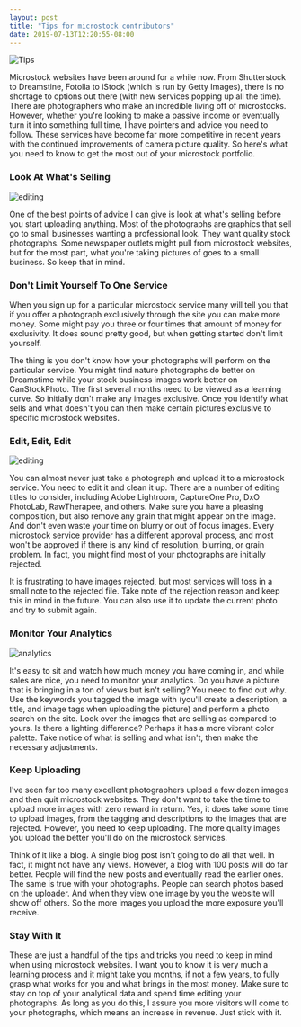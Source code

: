```yaml
---
layout: post
title: "Tips for microstock contributors"
date: 2019-07-13T12:20:55-08:00
---
```


<p>
  <img alt="Tips" src="{{site.url}}/images/posts/contributor-tips/blur-blurry-coffee-273222.jpg" class="small-12 large-12" />
</p>

Microstock websites have been around for a while now. From Shutterstock to Dreamstine, Fotolia to iStock (which is run by Getty Images), there is no shortage to options out there (with new services popping up all the time). There are photographers who make an incredible living off of microstocks. However, whether you're looking to make a passive income or eventually turn it into something full time, I have pointers and advice you need to follow. These services have become far more competitive in recent years with the continued improvements of camera picture quality. So here's what you need to know to get the most out of your microstock portfolio.

### Look At What's Selling

<p>
  <img alt="editing" src="{{site.url}}/images/posts/contributor-tips/adult-art-artist-297648.jpg" class="small-12 large-12" />
</p>

One of the best points of advice I can give is look at what's selling before you start uploading anything. Most of the photographs are graphics that sell go to small businesses wanting a professional look. They want quality stock photographs. Some newspaper outlets might pull from microstock websites, but for the most part, what you're taking pictures of goes to a small business. So keep that in mind.

### Don't Limit Yourself To One Service

When you sign up for a particular microstock service many will tell you that if you offer a photograph exclusively through the site you can make more money. Some might pay you three or four times that amount of money for exclusivity. It does sound pretty good, but when getting started don't limit yourself.

The thing is you don't know how your photographs will perform on the particular service. You might find nature photographs do better on Dreamstime while your stock business images work better on CanStockPhoto. The first several months need to be viewed as a learning curve. So initially don't make any images exclusive. Once you identify what sells and what doesn't you can then make certain pictures exclusive to specific microstock websites.

### Edit, Edit, Edit

<p>
  <img alt="editing" src="{{site.url}}/images/posts/contributor-tips/computer-keyboard-connection-contemporary-1714208.jpg" class="small-12 large-12" />
</p>

You can almost never just take a photograph and upload it to a microstock service. You need to edit it and clean it up. There are a number of editing titles to consider, including Adobe Lightroom, CaptureOne Pro, DxO PhotoLab, RawTherapee, and others. Make sure you have a pleasing composition, but also remove any grain that might appear on the image. And don't even waste your time on blurry or out of focus images. Every microstock service provider has a different approval process, and most won't be approved if there is any kind of resolution, blurring, or grain problem. In fact, you might find most of your photographs are initially rejected.

It is frustrating to have images rejected, but most services will toss in a small note to the rejected file. Take note of the rejection reason and keep this in mind in the future. You can also use it to update the current photo and try to submit again.

### Monitor Your Analytics

<p>
  <img alt="analytics" src="{{site.url}}/images/posts/contributor-tips/accounting-analytics-apple-572056.jpg" class="small-12 large-12" />
</p>

It's easy to sit and watch how much money you have coming in, and while sales are nice, you need to monitor your analytics. Do you have a picture that is bringing in a ton of views but isn't selling? You need to find out why. Use the keywords you tagged the image with (you'll create a description, a title, and image tags when uploading the picture) and perform a photo search on the site. Look over the images that are selling as compared to yours. Is there a lighting difference? Perhaps it has a more vibrant color palette. Take notice of what is selling and what isn't, then make the necessary adjustments.

### Keep Uploading

I've seen far too many excellent photographers upload a few dozen images and then quit microstock websites. They don't want to take the time to upload more images with zero reward in return. Yes, it does take some time to upload images, from the tagging and descriptions to the images that are rejected. However, you need to keep uploading. The more quality images you upload the better you'll do on the microstock services.

Think of it like a blog. A single blog post isn't going to do all that well. In fact, it might not have any views. However, a blog with 100 posts will do far better. People will find the new posts and eventually read the earlier ones. The same is true with your photographs. People can search photos based on the uploader. And when they view one image by you the website will show off others. So the more images you upload the more exposure you'll receive.

### Stay With It

These are just a handful of the tips and tricks you need to keep in mind when using microstock websites. I want you to know it is very much a learning process and it might take you months, if not a few years, to fully grasp what works for you and what brings in the most money. Make sure to stay on top of your analytical data and spend time editing your photographs. As long as you do this, I assure you more visitors will come to your photographs, which means an increase in revenue. Just stick with it.
